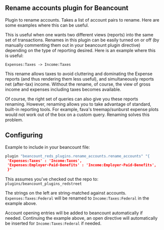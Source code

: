 Rename accounts plugin for Beancount
------------------------------------

Plugin to rename accounts. Takes a list of account pairs to rename. Here are some
examples where this can be useful.

This is useful when one wants two different views (reports) into the same set of
transactions. Renames in this plugin can be easily turned on or off (by manually
commenting them out in your beancount plugin directive) depending on the type of
reporting desired. Here is an example where this is useful:

`Expenses:Taxes -> Income:Taxes`

This rename allows taxes to avoid cluttering and dominating the Expense reports (and
thus rendering them less useful), and simultaneously reports net (after-tax) income.
Without the rename, of course, the view of gross income and expenses including taxes
becomes available.

Of course, the right set of queries can also give you these reports renaming. However,
renaming allows you to take advantage of standard, built-in reporting tools. For
example, fava's treemap/sunburst expense plots would not work out of the box on a
custom query. Renaming solves this problem.


Configuring
-----------

Example to include in your beancount file:

```python
plugin "beancount_reds_plugins.rename_accounts.rename_accounts" "{
 'Expenses:Taxes' : 'Income:Taxes',
 'Expenses:Employer-Paid-Benefits' : 'Income:Employer-Paid-Benefits',
 }"
```

This assumes you've checked out the repo to: `plugins/beancount_plugins_redstreet`

The strings on the left are string-matched against accounts. `Expenses:Taxes:Federal`
will be renamed to `Income:Taxes:Federal` in the example above.

Account opening entries will be added to beancount automatically if needed. Continuing
the example above, an open directive will automatically be inserted for
`Income:Taxes:Federal` if needed.
